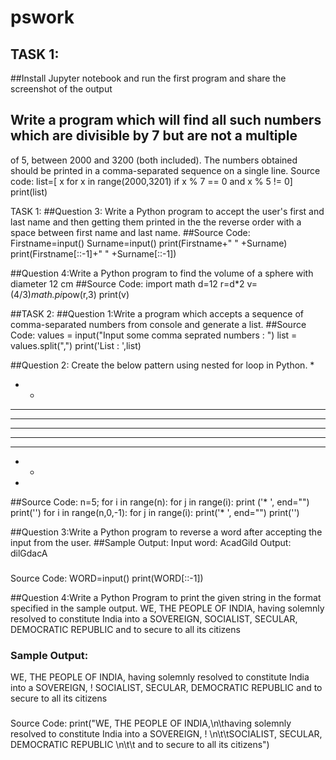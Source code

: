 # pswork
 ## TASK 1: 
 ##Install Jupyter notebook and run the first program and share the screenshot of the output
 ## Write a program which will find all such numbers which are divisible by 7 but are not a multiple
of 5, between 2000 and 3200 (both included). The numbers obtained should be printed in a
comma-separated sequence on a single line.
Source code:
list=[ x for x in range(2000,3201) if x % 7 == 0 and x % 5 != 0]
print(list)

TASK 1:
##Question 3: Write a Python program to accept the user's first and last name and then getting them printed in
the the reverse order with a space between first name and last name.
##Source Code:
Firstname=input()
Surname=input()
print(Firstname+"  " +Surname)
print(Firstname[::-1]+" " +Surname[::-1])

##Question 4:Write a Python program to find the volume of a sphere with diameter 12 cm
##Source Code:
import math
d=12
r=d*2
v=(4/3)*math.pi*pow(r,3)
print(v)

##TASK 2:
##Question 1:Write a program which accepts a sequence of comma-separated numbers from console and
generate a list.
##Source Code:
values = input("Input some comma seprated numbers : ")
list = values.split(",")
print('List : ',list)

##Question 2: Create the below pattern using nested for loop in Python.
*
* *
* * *
* * * *
* * * * *
* * * *
* * *
* *
*
##Source Code:
n=5;
for i in range(n):
    for j in range(i):
        print ('* ', end="")
    print('')
for i in range(n,0,-1):
    for j in range(i):
        print('* ', end="")
    print('')

##Question 3:Write a Python program to reverse a word after accepting the input from the user.
##Sample Output:
Input word: AcadGild
Output: dilGdacA
###
Source Code:
WORD=input()
print(WORD[::-1])

##Question 4:Write a Python Program to print the given string in the format specified in the sample output.
WE, THE PEOPLE OF INDIA, having solemnly resolved to constitute India into a
SOVEREIGN, SOCIALIST, SECULAR, DEMOCRATIC REPUBLIC and to secure to all
its citizens
### Sample Output:
WE, THE PEOPLE OF INDIA,
having solemnly resolved to constitute India into a SOVEREIGN, !
SOCIALIST, SECULAR, DEMOCRATIC REPUBLIC
and to secure to all its citizens
###
Source Code:
print("WE, THE PEOPLE OF INDIA,\n\thaving solemnly resolved to constitute India into a SOVEREIGN,
! \n\t\tSOCIALIST, SECULAR, DEMOCRATIC REPUBLIC \n\t\t and to secure to all its citizens")

	




